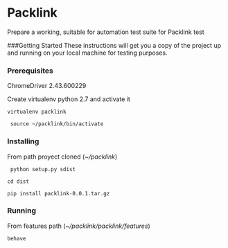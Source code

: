 # Packlink
Prepare a working, suitable for automation test suite for Packlink test

###Getting Started
These instructions will get you a copy of the project up and running on your local machine for testing purposes. 

### Prerequisites
ChromeDriver 2.43.600229

Create virtualenv python 2.7 and activate it

`virtualenv packlink  `

` source ~/packlink/bin/activate`


### Installing
From path proyect cloned (*~/packlink*)

` python setup.py sdist`
  
` cd dist `

` pip install packlink-0.0.1.tar.gz `

### Running 
From features path (*~/packlink/packlink/features*)

`behave`
